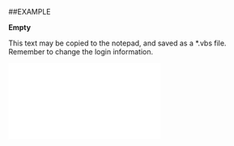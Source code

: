 

##EXAMPLE

**Empty**

This text may be copied to the notepad, and saved as a *.vbs file. Remember to change the login information.

![](../../Examples/vbs/SOCriterionValues.Empty.vbs.txt)






